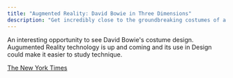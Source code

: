 ```yaml
---
title: "Augmented Reality: David Bowie in Three Dimensions"
description: "Get incredibly close to the groundbreaking costumes of a legendary performer."
---
```


An interesting opportunity to see David Bowie's costume design. Augumented Reality technology is up and coming and its use in Design 
could make it easier to study technique.

[The New York Times](https://www.nytimes.com/interactive/2018/03/20/arts/design/bowie-costumes-ar-3d-ul.html)
